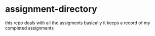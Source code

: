 # assignment-directory
this repo deals with all the assigments
basically it keeps a record of my completed assignments

